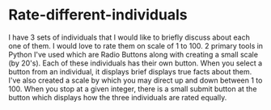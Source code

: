 # Rate-different-individuals

I have 3 sets of individuals that I would like to briefly discuss about each one of them. I would love to rate them on scale of 1 to 100. 2 primary tools in Python I've used which are Radio Buttons along with creating a small scale (by 20's). Each of these individuals has their own button. When you select a button from an individual, it displays brief displays true facts about them. I've also created a scale by which you may direct up and down between 1 to 100. When you stop at a given integer, there is a small submit button at the button which displays how the three individuals are rated equally.
